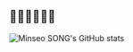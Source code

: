 ## 👋🤖👩‍💻🤖👋

![Minseo SONG's GitHub stats](https://github-readme-stats.vercel.app/api?username=MinseoSONG&theme=graywhite)

